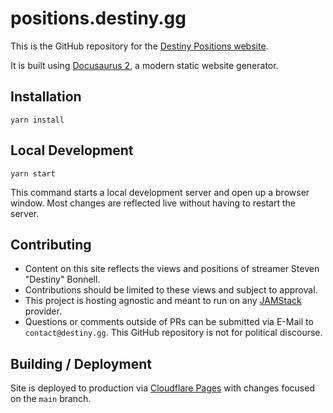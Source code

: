 # positions.destiny.gg

This is the GitHub repository for the [Destiny Positions website](https://positions.destiny.gg).

It is built using [Docusaurus 2](https://v2.docusaurus.io/), a modern static website generator.

## Installation

```console
yarn install
```

## Local Development

```console
yarn start
```

This command starts a local development server and open up a browser window. Most changes are reflected live without having to restart the server.

## Contributing

* Content on this site reflects the views and positions of streamer Steven "Destiny" Bonnell. 
* Contributions should be limited to these views and subject to approval.
* This project is hosting agnostic and meant to run on any [JAMStack](https://jamstack.wtf/#what-is-jamstack) provider.
* Questions or comments outside of PRs can be submitted via E-Mail to `contact@destiny.gg`. This GitHub repository is not for political discourse.

## Building  / Deployment

Site is deployed to production via [Cloudflare Pages](https://developers.cloudflare.com/pages/) with changes focused on the `main` branch.
